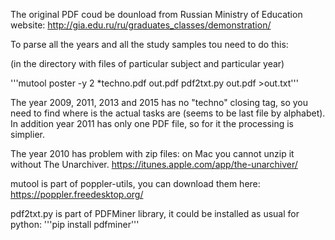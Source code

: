 The original PDF coud be dounload from Russian Ministry of Education website: http://gia.edu.ru/ru/graduates_classes/demonstration/

To parse all the years and all the study samples tou need to do this:

(in the directory with files of particular subject and particular year)

'''mutool poster -y 2 *techno.pdf out.pdf
pdf2txt.py out.pdf >out.txt'''

The year 2009, 2011, 2013 and 2015 has no "techno" closing tag, so you need to find where is the actual tasks are (seems to be last file by alphabet).
In addition year 2011 has only one PDF file, so for it the processing is simplier.

The year 2010 has problem with zip files: on Mac you cannot unzip it without The Unarchiver. https://itunes.apple.com/app/the-unarchiver/

mutool is part of poppler-utils, you can download them here: https://poppler.freedesktop.org/

pdf2txt.py is part of PDFMiner library, it could be installed as usual for python: '''pip install pdfminer'''
